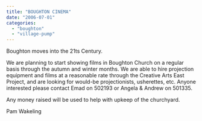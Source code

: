 ```yaml
---
title: "BOUGHTON CINEMA"
date: "2006-07-01"
categories: 
  - "boughton"
  - "village-pump"
---
```


Boughton moves into the 21ts Century.

We are planning to start showing films in Boughton Church on a regular basis through the autumn and winter months. We are able to hire projection equipment and films at a reasonable rate through the Creative Arts East Project, and are looking for would-be projectionists, usherettes, etc. Anyone interested please contact Emad on 502193 or Angela & Andrew on 501335.

Any money raised will be used to help with upkeep of the churchyard.

Pam Wakeling
